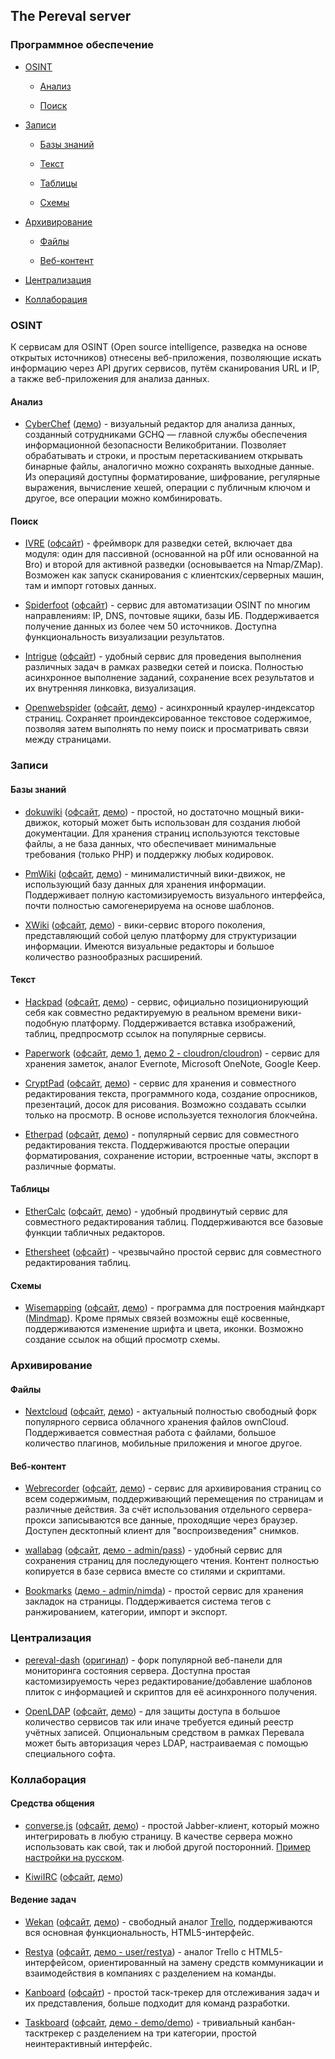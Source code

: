 ## The Pereval server

### Программное обеспечение

- [OSINT](#OSINT)

  - [Анализ](#Анализ)

  - [Поиск](#Поиск)

- [Записи](#Записи)

  - [Базы знаний](#Базы_знаний)
  
  - [Текст](#Текст)

  - [Таблицы](#Таблицы)

  - [Схемы](#Схемы)

- [Архивирование](#Архивирование)

  - [Файлы](#Файлы)
  
  - [Веб-контент](#Веб-контент)

- [Централизация](#Централизация)

- [Коллаборация](#Коллаборация)

### OSINT

К сервисам для OSINT (Open source intelligence, разведка на основе открытых источников) отнесены веб-приложения, позволяющие искать информацию через API других сервисов, путём сканирования URL и IP, а также веб-приложения для анализа данных.

#### Анализ

- [CyberChef](https://github.com/gchq/CyberChef) ([демо](https://gchq.github.io/CyberChef/)) - визуальный редактор для анализа данных, созданный сотрудниками GCHQ — главной службы обеспечения информационной безопасности Великобритании. Позволяет обрабатывать и строки, и простым перетаскиванием открывать бинарные файлы, аналогично можно сохранять выходные данные.  Из операцияй доступны форматирование, шифрование, регулярные выражения, вычисление хешей, операции с публичным ключом и другое, все операции можно комбинировать.

#### Поиск

- [IVRE](https://github.com/cea-sec/ivre) ([офсайт](https://ivre.rocks/)) - фреймворк для разведки сетей, включает два модуля: один для пассивной (основанной на p0f или основанной на Bro) и второй для активной разведки (основывается на Nmap/ZMap). Возможен как запуск сканирования с клиентских/серверных машин, там и импорт готовых данных.

- [Spiderfoot](https://github.com/smicallef/spiderfoot) ([офсайт](http://www.spiderfoot.net/)) - сервис для автоматизации OSINT по многим направлениям: IP, DNS, почтовые ящики, базы ИБ. Поддерживается получение данных из более чем 50 источников. Доступна функциональность визуализации результатов.

- [Intrigue](https://github.com/intrigueio/intrigue-core) ([офсайт](https://intrigue.io/)) - удобный сервис для проведения выполнения различных задач в рамках разведки сетей и поиска. Полностью асинхронное выполнение заданий, сохранение всех результатов и их внутренняя линковка, визуализация.

- [Openwebspider](https://github.com/pereval-team/openwebspider) ([офсайт](http://www.openwebspider.org/), [демо](http://lab.openwebspider.org/)) - асинхронный краулер-индексатор страниц. Сохраняет проиндексированное текстовое содержимое, позволяя затем выполнять по нему поиск и просматривать связи между страницами.

### Записи

#### Базы знаний

- [dokuwiki](https://github.com/splitbrain/dokuwiki) ([офсайт](https://www.dokuwiki.org/), [демо](https://www.dokuwiki.org/)) - простой, но достаточно мощный вики-движок, который может быть использован для создания любой документации. Для хранения страниц используются текстовые файлы, а не база данных, что обеспечивает минимальные требования (только PHP) и поддержку любых кодировок. 

- [PmWiki](https://github.com/svn2github/pmwiki/tree/master/trunk) ([офсайт](http://www.pmwiki.org/), [демо](http://www.pmwiki.org/wiki/Main/WikiSandbox)) - минималистичный вики-движок, не использующий базу данных для хранения информации. Поддерживает полную кастомизируемость визуального интерфейса, почти полностью самогенерируема на основе шаблонов.

- [XWiki](https://github.com/xwiki/xwiki-platform) ([офсайт](http://www.xwiki.org/xwiki/bin/view/Main/WebHome), [демо](http://playground.xwiki.org/xwiki/bin/view/Main/WebHome)) - вики-сервис второго поколения, представляющий собой целую платформу для структуризации информации. Имеются визуальные редакторы и большое количество разнообразных расширений. 

#### Текст 

- [Hackpad](https://github.com/dropbox/hackpad) ([офсайт](https://hackpad.com/), [демо](https://hackpad.com/Hackpad-Media-Embed-Demo-oLn1PFq0H7P)) - сервис, официально позиционирующий себя как совместно редактируемую в реальном времени вики-подобную платформу. Поддерживается вставка изображений, таблиц, предпросмотр ссылок на популярные сервисы.

- [Paperwork](https://github.com/twostairs/paperwork) ([офсайт](http://paperwork.rocks/), [демо 1](https://oasis.sandstorm.io/appdemo/vxe8awcxvtj6yu0vgjpm1tsaeu7x8v8tfp71tyvnm6ykkephu9q0), [демо 2 - cloudron/cloudron](https://my-demo.cloudron.me/)) - сервис для хранения заметок, аналог Evernote, Microsoft OneNote, Google Keep.

- [CryptPad](https://github.com/xwiki-labs/cryptpad) ([офсайт](http://cryptpad.fr/), [демо](https://cryptpad.fr/pad/)) - сервис для хранения и совместного редактирования текста, программного кода, создание опросников, презентаций, досок для рисования. Возможно создавать ссылки только на просмотр. В основе используется технология блокчейна.

- [Etherpad](https://github.com/ether/etherpad-lite) ([офсайт](http://etherpad.org/), [демо](https://demo.sandstorm.io/appdemo/h37dm17aa89yrd8zuqpdn36p6zntumtv08fjpu8a8zrte7q1cn60)) - популярный сервис для совместного редактирования текста. Поддерживаются простые операции форматирования, сохранение истории, встроенные чаты, экспорт в различные форматы.

#### Таблицы

- [EtherCalc](https://github.com/audreyt/ethercalc) ([офсайт](https://ethercalc.net/), [демо](https://ethercalc.org/_new)) - удобный продвинутый сервис для совместного редактирования таблиц. Поддерживаются все базовые функции табличных редакторов.

- [Ethersheet](https://github.com/ethersheet-collective/EtherSheet) ([офсайт](https://ethersheet.org/)) - чрезвычайно простой сервис для совместного редактирования таблиц.

#### Схемы

- [Wisemapping](https://github.com/Rohja/wisemapping) ([офсайт](http://wisemapping.com/), [демо](https://app.wisemapping.com/c/maps/3/try)) - программа для построения майндкарт ([Mindmap](https://ru.wikipedia.org/wiki/%D0%94%D0%B8%D0%B0%D0%B3%D1%80%D0%B0%D0%BC%D0%BC%D0%B0_%D1%81%D0%B2%D1%8F%D0%B7%D0%B5%D0%B9)). Кроме прямых связей возможны ещё косвенные, поддерживаются изменение шрифта и цвета, иконки. Возможно создание ссылок на общий просмотр схемы.

### Архивирование

#### Файлы

- [Nextcloud](https://github.com/nextcloud/) ([офсайт](https://nextcloud.com/), [демо](https://demo.nextcloud.com/)) - актуальный полностью свободный форк популярного сервиса облачного хранения файлов ownCloud. Поддерживается совместная работа с файлами, большое количество плагинов, мобильные приложения и многое другое.

#### Веб-контент

- [Webrecorder](https://github.com/webrecorder/webrecorder) ([офсайт](https://webrecorder.io/), [демо](https://webrecorder.io/)) - сервис для архивирования страниц со всем содержимым, поддерживающий перемещения по страницам и различные действия. За счёт использования отдельного сервера-прокси записываются все данные, проходящие через браузер. Доступен десктопный клиент для "воспроизведения" снимков.

- [wallabag](https://github.com/wallabag/wallabag) ([офсайт](https://wallabag.org/en), [демо - admin/pass](https://www.softaculous.com/softaculous/demos/wallabag)) - удобный сервис для сохранения страниц для последующего чтения. Контент полностью копируется в базе сервиса вместе со стилями и скриптами.

- [Bookmarks](https://github.com/devimust/easy-bookmark-manager) ([демо - admin/nimda](http://bookmarkdemo.miceli.click/)) - простой сервис для хранения закладок на страницы. Поддерживается система тегов с ранжированием, категории, импорт и экспорт.

### Централизация

- [pereval-dash](https://github.com/pereval-team/pereval-dash) ([оригинал](https://github.com/afaqurk/linux-dash)) - форк популярной веб-панели для мониторинга состояния сервера. Доступна простая кастомизируемость через редактирование/добавление шаблонов плиток с информацией и скриптов для её асинхронного получения.

- [OpenLDAP](https://github.com/openldap/openldap) ([офсайт](https://www.openldap.org/), [демо](http://demo.phpldapadmin.org/RELEASE/htdocs/index.php)) - для защиты доступа в большое количество сервисов так или иначе требуется единый реестр учётных записей. Опциональным средством в рамках Перевала может быть авторизация через LDAP, настраиваемая с помощью специального софта.

### Коллаборация

#### Средства общения

- [converse.js](https://github.com/jcbrand/converse.js) ([офсайт](https://conversejs.org/), [демо](https://conversejs.org/demo/)) - простой Jabber-клиент, который можно интегрировать в любую страницу. В качестве сервера можно использовать как свой, так и любой другой посторонний. [Пример настройки на русском](https://habrahabr.ru/post/249731/).

- [KiwiIRC](https://github.com/pereval-team/KiwiIRC) ([офсайт](https://kiwiirc.com/), [демо](https://kiwiirc.com/client))

#### Ведение задач

- [Wekan](https://github.com/wekan/wekan) ([офсайт](https://wekan.github.io/), [демо](https://oasis.sandstorm.io/appdemo/m86q05rdvj14yvn78ghaxynqz7u2svw6rnttptxx49g1785cdv1h)) - свободный аналог [Trello](trello.com), поддерживаются вся основная функциональность, HTML5-интерфейс.

- [Restya](https://github.com/RestyaPlatform/board/) ([офсайт](http://restya.com/board/), [демо - user/restya](http://board.demo.restya.com/)) - аналог Trello с HTML5-интерфейсом, ориентированный на замену средств коммуникации и взаимодействия в компаниях с разделением на команды.

- [Kanboard](https://github.com/kanboard) ([офсайт](https://kanboard.net/)) - простой таск-трекер для отслеживания задач и их представления, больше подходит для команд разработки.

- [Taskboard](https://github.com/kiswa/TaskBoard) ([офсайт](https://taskboard.matthewross.me/), [демо - demo/demo](https://taskboard.matthewross.me/demo/#/)) - тривиальный канбан-тасктрекер с разделением на три категории, простой неинтерактивный интерфейс.

